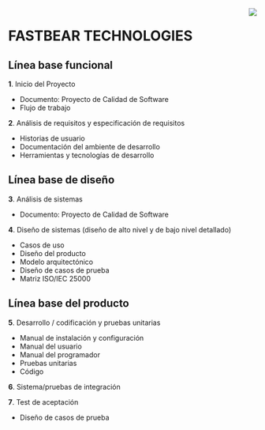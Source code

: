 <img src="logoFBT.jpg" align="right">

# FASTBEAR TECHNOLOGIES

## Línea base funcional
**1**. Inicio del Proyecto
   - Documento: Proyecto de Calidad de Software
   - Flujo de trabajo

**2**. Análisis de requisitos y especificación de requisitos
   - Historias de usuario
   - Documentación del ambiente de desarrollo
   - Herramientas y tecnologías de desarrollo

## Línea base de diseño
**3**. Análisis de sistemas
   - Documento: Proyecto de Calidad de Software
  
**4**. Diseño de sistemas (diseño de alto nivel y de bajo nivel detallado)
   - Casos de uso
   - Diseño del producto
   - Modelo arquitectónico
   - Diseño de casos de prueba
   - Matriz ISO/IEC 25000

## Línea base del producto
**5**. Desarrollo / codificación y pruebas unitarias
   - Manual de instalación y configuración
   - Manual del usuario
   - Manual del programador
   - Pruebas unitarias
   - Código

**6**. Sistema/pruebas de integración

**7**. Test de aceptación
   - Diseño de casos de prueba
